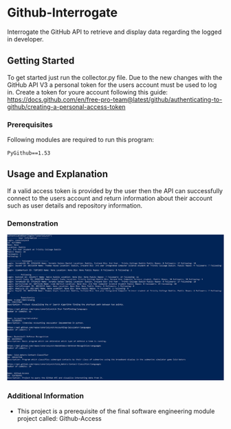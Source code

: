 # Github-Interrogate
Interrogate the GitHub API to retrieve and display data regarding the logged in developer.

## Getting Started

To get started just run the collector.py file. Due to the new changes with the GitHub API V3 a personal token for the users account must be used to log in. Create a token for youre account following this guide: https://docs.github.com/en/free-pro-team@latest/github/authenticating-to-github/creating-a-personal-access-token 

### Prerequisites

Following modules are required to run this program:

```
PyGithub==1.53
```


## Usage and Explanation

If a valid access token is provided by the user then the API can successfully connect to the users account and return information about their account such as user details and repository information.

### Demonstration

![alt text](images/usage-git-interrogate.png)

### Additional Information

- This project is a prerequisite of the final software engineering module project called: Github-Access
